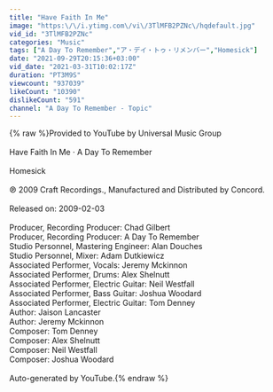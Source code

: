 ```yaml
---
title: "Have Faith In Me"
image: "https:\/\/i.ytimg.com\/vi\/3TlMFB2PZNc\/hqdefault.jpg"
vid_id: "3TlMFB2PZNc"
categories: "Music"
tags: ["A Day To Remember","ア・デイ・トゥ・リメンバー","Homesick"]
date: "2021-09-29T20:15:36+03:00"
vid_date: "2021-03-31T10:02:17Z"
duration: "PT3M9S"
viewcount: "937039"
likeCount: "10390"
dislikeCount: "591"
channel: "A Day To Remember - Topic"
---
```

{% raw %}Provided to YouTube by Universal Music Group<br /><br />Have Faith In Me · A Day To Remember<br /><br />Homesick<br /><br />℗ 2009 Craft Recordings., Manufactured and Distributed by Concord.<br /><br />Released on: 2009-02-03<br /><br />Producer, Recording  Producer: Chad Gilbert<br />Producer, Recording  Producer: A Day To Remember<br />Studio  Personnel, Mastering  Engineer: Alan Douches<br />Studio  Personnel, Mixer: Adam Dutkiewicz<br />Associated  Performer, Vocals: Jeremy Mckinnon<br />Associated  Performer, Drums: Alex Shelnutt<br />Associated  Performer, Electric  Guitar: Neil Westfall<br />Associated  Performer, Bass  Guitar: Joshua Woodard<br />Associated  Performer, Electric  Guitar: Tom Denney<br />Author: Jaison Lancaster<br />Author: Jeremy Mckinnon<br />Composer: Tom Denney<br />Composer: Alex Shelnutt<br />Composer: Neil Westfall<br />Composer: Joshua Woodard<br /><br />Auto-generated by YouTube.{% endraw %}
